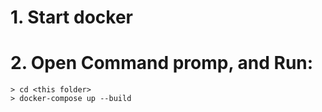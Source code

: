 # 1. Start docker

# 2. Open Command promp, and Run:
    > cd <this folder>
    > docker-compose up --build